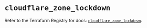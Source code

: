 # `cloudflare_zone_lockdown`

Refer to the Terraform Registry for docs: [`cloudflare_zone_lockdown`](https://registry.terraform.io/providers/cloudflare/cloudflare/5.10.1/docs/resources/zone_lockdown).
